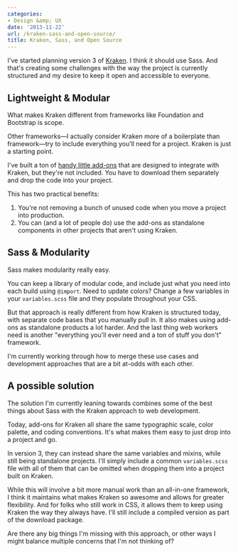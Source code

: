 ```yaml
---
categories:
- Design &amp; UX
date: '2013-11-22'
url: /kraken-sass-and-open-source/
title: Kraken, Sass, and Open Source
---
```


I've started planning version 3 of <a href="http://cferdinandi.github.io/kraken/">Kraken</a>. I think it should use Sass. And that's creating some challenges with the way the project is currently structured and my desire to keep it open and accessible to everyone.

<!--more-->

<h2>Lightweight &amp; Modular</h2>

What makes Kraken different from frameworks like Foundation and Bootstrap is scope.

Other frameworks&mdash;I actually consider Kraken more of a boilerplate than framework&mdash;try to include everything you'll need for a project. Kraken is just a starting point.

I've built a ton of <a href="http://cferdinandi.github.io/kraken/addons.html">handy little add-ons</a> that are designed to integrate with Kraken, but they're not included. You have to download them separately and drop the code into your project.

This has two practical benefits:

<ol>
<li>You're not removing a bunch of unused code when you move a project into production.</li>
<li>You can (and a lot of people do) use the add-ons as standalone components in other projects that aren't using Kraken.</li>
</ol>

<h2>Sass &amp; Modularity</h2>

Sass makes modularity really easy.

You can keep a library of modular code, and include just what you need into each build using <code>@import</code>. Need to update colors? Change a few variables in your <code>variables.scss</code> file and they populate throughout your CSS.

But that approach is really different from how Kraken is structured today, with separate code bases that you manually pull in. It also makes using add-ons as standalone products a lot harder. And the last thing web workers need is another "everything you'll ever need and a ton of stuff you don't" framework.

I'm currently working through how to merge these use cases and development approaches that are a bit at-odds with each other.

<h2>A possible solution</h2>

The solution I'm currently leaning towards combines some of the best things about Sass with the Kraken approach to web development.

Today, add-ons for Kraken all share the same typographic scale, color palette, and coding conventions. It's what makes them easy to just drop into a project and go.

In version 3, they can instead share the same variables and mixins, while still being standalone projects. I'll simply include a common <code>variables.scss</code> file with all of them that can be omitted when dropping them into a project built on Kraken.

While this will involve a bit more manual work than an all-in-one framework, I think it maintains what makes Kraken so awesome and allows for greater flexibility. And for folks who still work in CSS, it allows them to keep using Kraken the way they always have. I'll still include a compiled version as part of the download package.

Are there any big things I'm missing with this approach, or other ways I might balance multiple concerns that I'm not thinking of?